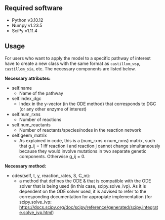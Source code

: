 Required software
--------

- Python v3.10.12
- Numpy v1.23.5
- SciPy v1.11.4

Usage
--------

For users who want to apply the model to a specific pathway of interest have to create a new class with the same format as `castillom_wsp`, `castillom_sia`, etc. The necessary components are listed below. 

**Necessary attributes:**

- self.name
  - Name of the pathway
- self.index_dgc
  - Index in the y-vector (in the ODE method) that corresponds to DGC (or any other enzyme of interest)
- self.num_rxns
  - Number of reactions
- self.num_reactants
  - Number of reactants/species/nodes in the reaction network
- self.geem_matrix
  - As explained in code, this is a (num_rxns x num_rxns) matrix, such that g_ij = 1 iff reaction i and reaction j cannot change simultaneously because they would involve mutations in two separate genetic components. Otherwise g_ij = 0.


**Necessary method:**

- odes(self, t, y, reaction_rates, S, C_m):
  - a method that defines the ODE & that is compatible with the ODE solver that is being used (in this case, scipy.solve_ivp). As it is dependent on the ODE solver used, it is advised to refer to the corresponding documentation for appropiate implementation (for scipy.solve_ivp: https://docs.scipy.org/doc/scipy/reference/generated/scipy.integrate.solve_ivp.html)


